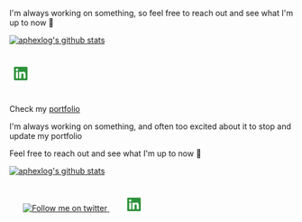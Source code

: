 I'm always working on something, so feel free to reach out and see what I'm up to now 💬

[![aphexlog's github stats](https://github-readme-stats.vercel.app/api?username=aphexlog&count_private=true&show_icons=true&title_color=fff&icon_color=79ff97&text_color=9f9f9f&bg_color=151515)](https://github.com/aphexlog)

<div style="padding: 25px 0;">
     <a href="https://www.linkedin.com/in/westwaaron/" style="padding: 8px; width: 24px; height: 24px;">
        <img src="./assets/linkedin.png" alt="LinkedIn" width="24" height="24" />
    </a>
</div>


 Check my [portfolio](https://aaronwest.me/)

 I'm always working on something, and often too excited about it to stop and update my portfolio

 Feel free to reach out and see what I'm up to now 💬

 [![aphexlog's github stats](https://github-readme-stats.vercel.app/api?username=aphexlog&count_private=true&show_icons=true&title_color=fff&icon_color=79ff97&text_color=9f9f9f&bg_color=151515)](https://github.com/aphexlog)

 <div style="padding: 25px 0;">
     <a href="https://twitter.com/Timbakerx" style="padding: 24px;">
     <img src="https://github.com/tbakerx/tbakerx/blob/main/assets/twitter-green.png" alt="Follow me on twitter"  width="24" height="24">
     </a>
      <a href="https://www.linkedin.com/in/westwaaron/" style="padding: 8px; width: 24px; height: 24px;">
         <img src="./assets/linkedin-green.png" alt="Connect on Linkedin" width="24" height="24">
     </a>
 </div>
